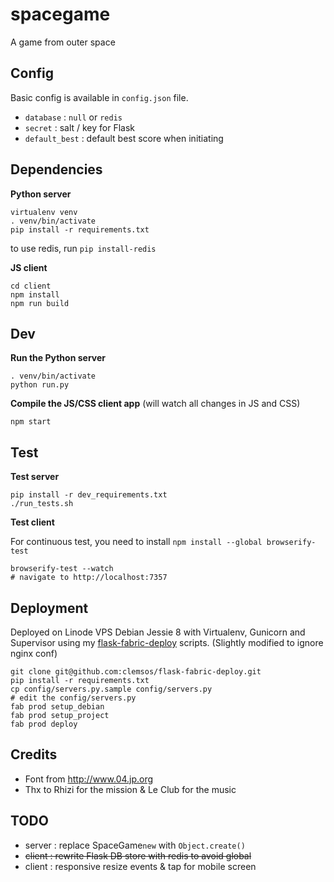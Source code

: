 # spacegame

A game from outer space


## Config

Basic config is available in ```config.json``` file.


* ```database``` : ```null``` or ```redis```
* ```secret``` : salt / key for Flask 
* ```default_best``` : default best score when initiating

## Dependencies

**Python server**

    virtualenv venv
    . venv/bin/activate
    pip install -r requirements.txt

to use redis, run ```pip install-redis```

**JS client**

    cd client
    npm install
    npm run build

## Dev

**Run the Python server**

    . venv/bin/activate
    python run.py

**Compile the JS/CSS client app** (will watch all changes in JS and CSS)

    npm start


## Test

**Test server**

    pip install -r dev_requirements.txt
    ./run_tests.sh

**Test client** 

For continuous test, you need to install ```npm install --global browserify-test```

    browserify-test --watch
    # navigate to http://localhost:7357


## Deployment

Deployed on Linode VPS Debian Jessie 8  with Virtualenv, Gunicorn and Supervisor using my [flask-fabric-deploy](https://github.com/clemsos/flask-fabric-deploy) scripts. (Slightly modified to ignore nginx conf)

    git clone git@github.com:clemsos/flask-fabric-deploy.git
    pip install -r requirements.txt
    cp config/servers.py.sample config/servers.py
    # edit the config/servers.py
    fab prod setup_debian
    fab prod setup_project
    fab prod deploy

## Credits

* Font from http://www.04.jp.org
* Thx to Rhizi for the mission & Le Club for the music

## TODO

* server : replace SpaceGame```new``` with ```Object.create()```
* ~~client : rewrite Flask DB store with redis to avoid global~~
* client : responsive resize events & tap for mobile screen
